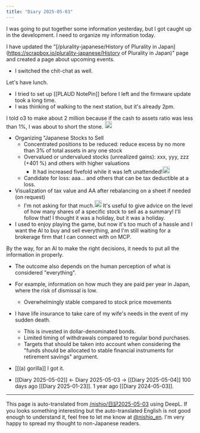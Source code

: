 ```yaml
---
title: "Diary 2025-05-03"
---
```



I was going to put together some information yesterday, but I got caught up in the development.
I need to organize my information today.

I have updated the "[/plurality-japanese/History of Plurality in Japan](https://scrapbox.io/plurality-japanese/History of Plurality in Japan)" page and created a page about upcoming events.
- I switched the chit-chat as well.

Let's have lunch.
- I tried to set up [[PLAUD NotePin]] before I left and the firmware update took a long time.
- I was thinking of walking to the next station, but it's already 2pm.

I told o3 to make about 2 million because if the cash to assets ratio was less than 1%, I was about to short the stone.
<img src='https://scrapbox.io/api/pages/nishio-en/o3/icon' alt='o3.icon' height="19.5"/>
- Organizing "Japanese Stocks to Sell
    - Concentrated positions to be reduced: reduce excess by no more than 3% of total assets in any one stock
    - Overvalued or undervalued stocks (unrealized gains): xxx, yyy, zzz (+401 %) and others with higher valuations
        - It had increased fivefold while it was left unattended!<img src='https://scrapbox.io/api/pages/nishio-en/nishio/icon' alt='nishio.icon' height="19.5"/>
    - Candidate for loss: aaa... and others that can be tax deductible at a loss.
- Visualization of tax value and AA after rebalancing on a sheet if needed (on request)
    - I'm not asking for that much.<img src='https://scrapbox.io/api/pages/nishio-en/nishio/icon' alt='nishio.icon' height="19.5"/>
It's useful to give advice on the level of how many shares of a specific stock to sell as a summary! I'll follow that! I thought it was a holiday, but it was a holiday.
- I used to enjoy playing the game, but now it's too much of a hassle and I want the AI to buy and sell everything, and I'm still waiting for a brokerage firm that I can connect with on MCP.

By the way, for an AI to make the right decisions, it needs to put all the information in properly.
- The outcome also depends on the human perception of what is considered "everything".
- For example, information on how much they are paid per year in Japan, where the risk of dismissal is low.
    - Overwhelmingly stable compared to stock price movements
- I have life insurance to take care of my wife's needs in the event of my sudden death.
    - This is invested in dollar-denominated bonds.
    - Limited timing of withdrawals compared to regular bond purchases.
    - Targets that should be taken into account when considering the "funds should be allocated to stable financial instruments for retirement savings" argument.

- [[(a) gorilla]] I got it.



- [[Diary 2025-05-02]] ← Diary 2025-05-03 → [[Diary 2025-05-04]]
100 days ago [[Diary 2025-01-23]].
1 year ago [[Diary 2024-05-03]].
---
This page is auto-translated from [/nishio/日記2025-05-03](https://scrapbox.io/nishio/日記2025-05-03) using DeepL. If you looks something interesting but the auto-translated English is not good enough to understand it, feel free to let me know at [@nishio_en](https://twitter.com/nishio_en). I'm very happy to spread my thought to non-Japanese readers.